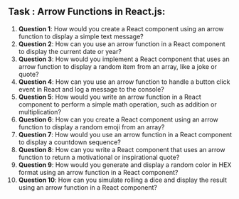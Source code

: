 ## Task : Arrow Functions in React.js:

1. **Question 1**: How would you create a React component using an arrow function to display a simple text message?
2. **Question 2**: How can you use an arrow function in a React component to display the current date or year?
3. **Question 3**: How would you implement a React component that uses an arrow function to display a random item from an array, like a joke or quote?
4. **Question 4**: How can you use an arrow function to handle a button click event in React and log a message to the console?
5. **Question 5**: How would you write an arrow function in a React component to perform a simple math operation, such as addition or multiplication?
6. **Question 6**: How can you create a React component using an arrow function to display a random emoji from an array?
7. **Question 7**: How would you use an arrow function in a React component to display a countdown sequence?
8. **Question 8**: How can you write a React component that uses an arrow function to return a motivational or inspirational quote?
9. **Question 9**: How would you generate and display a random color in HEX format using an arrow function in a React component?
10. **Question 10**: How can you simulate rolling a dice and display the result using an arrow function in a React component?
